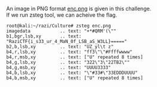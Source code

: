 An image in PNG format [enc.png](https://github.com/ymgh96/CTF-Writeups/blob/main/Razi%20CTF/Steganography/Culture/enc.png) is given in this challenge.\
If we run zsteg tool, we can acheive the flag.
```shell
root@kali:~/razi/Culture# zsteg enc.png 
imagedata           .. text: "+*#QRM'(\""
b1,bgr,lsb,xy       .. text: "RaziCTF{i_s33_ur_4_MaN_0f_LSB_aS_W3LL}====="
b2,b,lsb,xy         .. text: "UZ_yl\t z"
b4,r,lsb,xy         .. text: "ff3\"\"#Ffffwwww"
b4,r,msb,xy         .. text: ["U" repeated 8 times]
b4,g,lsb,xy         .. text: "322\"3\"22TB2\""
b4,g,msb,xy         .. text: "UUUU3333"
b4,b,lsb,xy         .. text: "\"#33#\"33EDDDUUUU"
b4,b,msb,xy         .. text: ["U" repeated 8 times]
```
